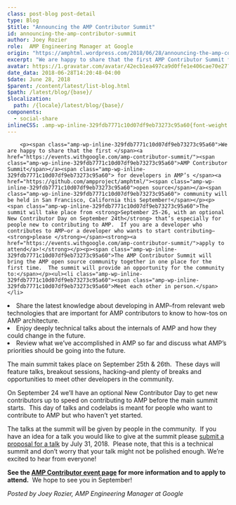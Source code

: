 ```yaml
---
class: post-blog post-detail
type: Blog
$title: "Announcing the AMP Contributor Summit"
id: announcing-the-amp-contributor-summit
author: Joey Rozier
role:  AMP Engineering Manager at Google
origin: "https://amphtml.wordpress.com/2018/06/28/announcing-the-amp-contributor-summit/amp/"
excerpt: "We are happy to share that the first AMP Contributor Summit for developers in AMP&#8217;s open source community will be held in San Francisco, California this September! The summit will take place from September 25-26, with an optional New Contributor Day on September 24th that&#8217;s especially for people new to contributing to AMP.  If you [&#8230;]"
avatar: https://1.gravatar.com/avatar/42ecb1ea497ca9d0ffe1e406cae70e27?s=96&d=identicon&r=G
date_data: 2018-06-28T14:20:48-04:00
$date: June 28, 2018
$parent: /content/latest/list-blog.html
$path: /latest/blog/{base}/
$localization:
  path: /{locale}/latest/blog/{base}/
components:
  - social-share
inlineCSS: .amp-wp-inline-329fdb7771c10d07df9eb73273c95a60{font-weight:400;}
---
```


<div class="amp-wp-article-content">

		<p><span class="amp-wp-inline-329fdb7771c10d07df9eb73273c95a60">We are happy to share that the first </span><a href="https://events.withgoogle.com/amp-contributor-summit/"><span class="amp-wp-inline-329fdb7771c10d07df9eb73273c95a60">AMP Contributor Summit</span></a><span class="amp-wp-inline-329fdb7771c10d07df9eb73273c95a60"> for developers in AMP’s </span><a href="https://github.com/ampproject/amphtml/"><span class="amp-wp-inline-329fdb7771c10d07df9eb73273c95a60">open source</span></a><span class="amp-wp-inline-329fdb7771c10d07df9eb73273c95a60"> community will be held in San Francisco, California this September!</span></p><p><span class="amp-wp-inline-329fdb7771c10d07df9eb73273c95a60">The summit will take place from <strong>September 25-26, with an optional New Contributor Day on September 24th</strong> that’s especially for people new to contributing to AMP.  If you are a developer who contributes to AMP–or a developer who wants to start contributing–<strong>please </strong></span><strong><a href="https://events.withgoogle.com/amp-contributor-summit/">apply to attend</a>!</strong></p><p><span class="amp-wp-inline-329fdb7771c10d07df9eb73273c95a60">The AMP Contributor Summit will bring the AMP open source community together in one place for the first time.  The summit will provide an opportunity for the community to:</span></p><ul><li class="amp-wp-inline-329fdb7771c10d07df9eb73273c95a60"><span class="amp-wp-inline-329fdb7771c10d07df9eb73273c95a60">Meet each other in person.</span></li>
<li class="amp-wp-inline-329fdb7771c10d07df9eb73273c95a60"><span class="amp-wp-inline-329fdb7771c10d07df9eb73273c95a60">Share the latest knowledge about developing in AMP–from relevant web technologies that are important for AMP contributors to know to how-tos on AMP architecture.</span></li>
<li class="amp-wp-inline-329fdb7771c10d07df9eb73273c95a60"><span class="amp-wp-inline-329fdb7771c10d07df9eb73273c95a60">Enjoy deeply technical talks about the internals of AMP and how they could change in the future.</span></li>
<li class="amp-wp-inline-329fdb7771c10d07df9eb73273c95a60"><span class="amp-wp-inline-329fdb7771c10d07df9eb73273c95a60">Review what we’ve accomplished in AMP so far and discuss what AMP’s priorities should be going into the future.</span></li>
</ul><p><span class="amp-wp-inline-329fdb7771c10d07df9eb73273c95a60">The main summit takes place on September 25th &amp; 26th.  These days will feature talks, breakout sessions, hacking–and plenty of breaks and opportunities to meet other developers in the community.</span></p><p><span class="amp-wp-inline-329fdb7771c10d07df9eb73273c95a60">On September 24 we’ll have an optional New Contributor Day to get new contributors up to speed on contributing to AMP before the main summit starts.  This day of talks and codelabs is meant for people who want to contribute to AMP but who haven’t yet started.</span></p><p><span class="amp-wp-inline-329fdb7771c10d07df9eb73273c95a60">The talks at the summit will be given by people in the community.  If you have an idea for a talk you would like to give at the summit please </span><a href="https://goo.gl/forms/DCpv5ZWfH5drqqVh1"><span class="amp-wp-inline-329fdb7771c10d07df9eb73273c95a60">submit a proposal for a talk</span></a><span class="amp-wp-inline-329fdb7771c10d07df9eb73273c95a60"> by July 31, 2018.  Please note, that this is a technical summit and don’t worry that your talk might not be polished enough. We’re excited to hear from everyone!</span></p><p><strong>See the <a href="https://events.withgoogle.com/amp-contributor-summit/">AMP Contributor event page</a></strong><span class="amp-wp-inline-329fdb7771c10d07df9eb73273c95a60"><strong> for more information and to apply to attend.</strong>  We hope to see you in September!</span></p><p><em>Posted by Joey Rozier, AMP Engineering Manager at Google</em></p>	</div>

	

</div>

